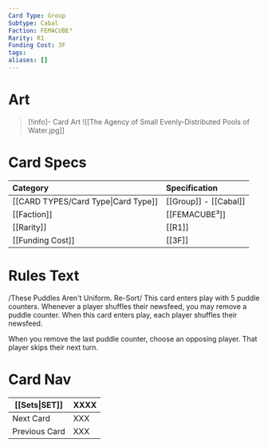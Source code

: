 ```yaml
---
Card Type: Group
Subtype: Cabal
Faction: FEMACUBE³
Rarity: R1
Funding Cost: 3F
tags: 
aliases: []
---
```

# Art

> [!info]- Card Art
> ![[The Agency of Small Evenly-Distributed Pools of Water.jpg]]

# Card Specs

| Category | Specification| 
| :--- | :--- |
| [[CARD TYPES/Card Type\|Card Type]] | [[Group]] - [[Cabal]] |  
| [[Faction]] | [[FEMACUBE³]] |  
| [[Rarity]] | [[R1]] |  
| [[Funding Cost]] | [[3F]] | 

# Rules Text  

/These Puddles Aren't Uniform. Re-Sort/ 
This card enters play with 5 puddle counters.
Whenever a player shuffles their newsfeed, you may remove a puddle counter.
When this card enters play, each player shuffles their newsfeed.

When you remove the last puddle counter, choose an opposing player.
That player skips their next turn.

# Card Nav

| [[Sets\|SET]]           | XXXX |
| ------------- | ------------------------------ |
| Next Card     | XXX |
| Previous Card | XXX |


